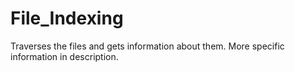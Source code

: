 # File_Indexing
Traverses the files and gets information about them. More specific information in description.

